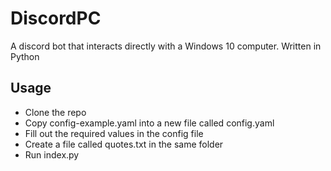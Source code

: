 # DiscordPC
A discord bot that interacts directly with a Windows 10 computer. Written in Python

## Usage

- Clone the repo
- Copy config-example.yaml into a new file called config.yaml
- Fill out the required values in the config file
- Create a file called quotes.txt in the same folder
- Run index.py
